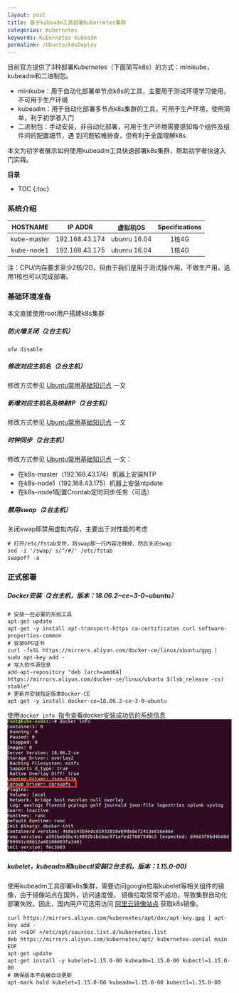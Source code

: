 ```yaml
---
layout: post
title: 基于kubeadm工具部署Kubernetes集群
categories: Kubernetes
keywords: Kubernetes kubeadm
permalink: /Ubuntu/k8sDeploy
---
```


目前官方提供了3种部署Kubernetes（下面简写k8s）的方式：minikube，kubeadm和二进制包。
- minikube：用于自动化部署单节点k8s的工具，主要用于测试环境学习使用，不可用于生产环境
- kubeadm：用于自动化部署多节点k8s集群的工具，可用于生产环境，使用简单，利于初学者入门
- 二进制包：手动安装，非自动化部署，可用于生产环境需要感知每个组件及组件间的配置细节，遇
到问题较难排查，但有利于全面理解k8s

本文为初学者展示如何使用kubeadm工具快速部署k8s集群，帮助初学者快速入门实践。

**目录**

* TOC
{:toc}

### 系统介绍
HOSTNAME | IP ADDR | 虚拟机OS | Specifications
:-: | :-: | :-: | :-:
kube-master | 192.168.43.174 | ubunru 16.04 | 1核4G
kube-node1 | 192.168.43.175 | ubunru 16.04 | 1核4G

注：CPU/内存要求至少2核/2G，但由于我们是用于测试操作用，不做生产用，选用1核也可以完成部署。

### 基础环境准备
本文直接使用root用户搭建k8s集群

##### 防火墙关闭（2台主机）
```shell
ufw disable
```

##### 修改对应主机名（2台主机）
修改方式参见 [Ubuntu常用基础知识点](http://we.wewelove.cn/Ubuntu/generalBasics) 一文

##### 新增对应主机名及映射IP（2台主机）
修改方式参见 [Ubuntu常用基础知识点](http://we.wewelove.cn/Ubuntu/generalBasics) 一文

##### 时钟同步（2台主机）
修改方式参见 [Ubuntu常用基础知识点](http://we.wewelove.cn/Ubuntu/generalBasics) 一文：
- 在k8s-master（192.168.43.174）机器上安装NTP
- 在k8s-node1（192.168.43.175）机器上安装ntpdate
- 在k8s-node1配置Crontab定时同步任务（可选）

##### 禁用swap（2台主机）
关闭swap即禁用虚拟内存，主要出于对性能的考虑
```shell
# 打开/etc/fstab文件，将swap那一行内容注释掉，然后关闭swap
sed -i '/swap/ s/^/#/' /etc/fstab
swapoff -a
```

### 正式部署
##### Docker安装（2台主机，版本：18.06.2~ce~3-0~ubuntu）
```shell
# 安装一些必要的系统工具
apt-get update
apt-get -y install apt-transport-https ca-certificates curl software-properties-common
# 安装GPG证书
curl -fsSL https://mirrors.aliyun.com/docker-ce/linux/ubuntu/gpg | sudo apt-key add -
# 写入软件源信息
add-apt-repository "deb [arch=amd64] https://mirrors.aliyun.com/docker-ce/linux/ubuntu $(lsb_release -cs) stable"
# 更新并安装指定版本Docker-CE
apt-get -y install docker-ce=18.06.2~ce~3-0~ubuntu
```
使用`docker info `指令查看docker安装成功后的系统信息
![查看docker信息](/images/posts/kubernetes/docker_info.png "查看docker信息")

##### kubelet，kubeadm和kubectl安装(2台主机，版本：1.15.0-00)
使用kubeadm工具部署k8s集群，需要访问google拉取kubelet等相关组件的镜像，由于镜像站点在国外，访问速度慢，
镜像拉取常常不成功，导致集群自动化部署失败。因此，国内用户可选用访问 [阿里云镜像站点](https://developer.aliyun.com/mirror/)
获取k8s镜像。
```
curl https://mirrors.aliyun.com/kubernetes/apt/doc/apt-key.gpg | apt-key add - 
cat <<EOF >/etc/apt/sources.list.d/kubernetes.list
deb https://mirrors.aliyun.com/kubernetes/apt/ kubernetes-xenial main
EOF  
apt-get update
apt-get install -y kubelet=1.15.0-00 kubeadm=1.15.0-00 kubectl=1.15.0-00
# 确保版本不会被自动更新
apt-mark hold kubelet=1.15.0-00 kubeadm=1.15.0-00 kubectl=1.15.0-00
```

